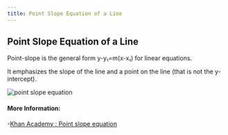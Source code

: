 ```yaml
---
title: Point Slope Equation of a Line
---
```

## Point Slope Equation of a Line

Point-slope is the general form y-y₁=m(x-x₁) for linear equations. 

It emphasizes the slope of the line and a point on the line (that is not the y-intercept).

![point slope equation](https://www.mathsisfun.com/data/images/graph-point-slope-a.gif)
#### More Information:
<!-- Please add any articles you think might be helpful to read before writing the article -->
-[Khan Academy : Point slope equation](https://www.khanacademy.org/math/algebra/two-var-linear-equations/point-slope/v/idea-behind-point-slope-form)

